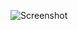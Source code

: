 ![Screenshot](https://raw.githubusercontent.com/Cryakl/Ultimate-RAT-Collection/refs/heads/main/NingaliNet/NingaliNET%20v1.1.0.0/Screenshot.png)
